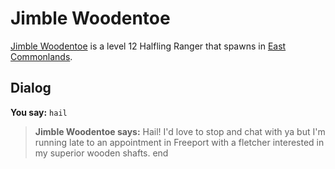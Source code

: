 # Jimble Woodentoe



[Jimble Woodentoe](/npc/22014) is a level 12 Halfling Ranger that spawns in [East Commonlands](/zone/22).



## Dialog

**You say:** `hail`



>**Jimble Woodentoe says:** Hail! I'd love to stop and chat with ya but I'm running late to an appointment in Freeport with a fletcher interested in my superior wooden shafts.
end
